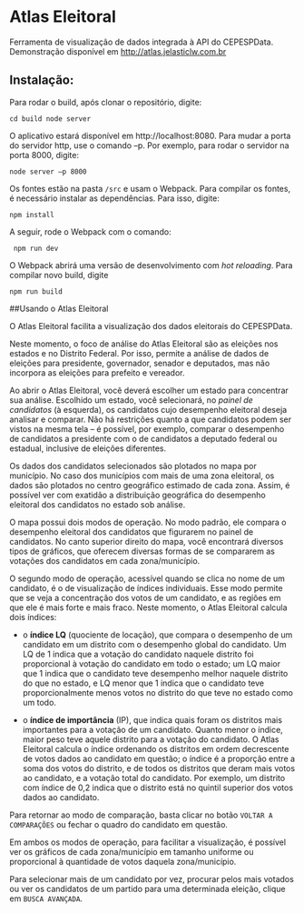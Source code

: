 # Atlas Eleitoral

Ferramenta de visualização de dados integrada à API do CEPESPData.
Demonstração disponível em http://atlas.jelasticlw.com.br

## Instalação:

Para rodar o build, após clonar o repositório, digite:

`
cd build
node server
`

O aplicativo estará disponível em http://localhost:8080.
Para mudar a porta do servidor http, use o comando –p. Por exemplo, para rodar o servidor na porta 8000, digite:

`
node server –p 8000
`



Os fontes estão na pasta `/src` e usam o Webpack. Para compilar os fontes, é necessário instalar as dependências. Para isso, digite:

`
npm install
`

A seguir, rode o Webpack com o comando: 

` 
npm run dev
`

O Webpack abrirá uma versão de desenvolvimento com *hot reloading*. Para compilar novo build, digite

`
npm run build
`

##Usando o Atlas Eleitoral

O Atlas Eleitoral facilita a visualização dos dados eleitorais do CEPESPData. 

Neste momento, o foco de análise do Atlas Eleitoral são as eleições nos estados e no Distrito Federal. Por isso, permite a análise de dados de eleições para presidente, governador, senador e deputados, mas não incorpora as eleições para prefeito e vereador.

Ao abrir o Atlas Eleitoral, você deverá escolher um estado para concentrar sua análise. Escolhido um estado, você selecionará, no *painel de candidatos* (à esquerda), os candidatos cujo desempenho eleitoral deseja analisar e comparar. Não há restrições quanto a que candidatos podem ser vistos na mesma tela – é possível, por exemplo, comparar o desempenho de candidatos a presidente com o de candidatos a deputado federal ou estadual, inclusive de eleições diferentes.

Os dados dos candidatos selecionados são plotados no mapa por município. No caso dos municípios com mais de uma zona eleitoral, os dados são plotados no centro geográfico estimado de cada zona. Assim, é possível ver com exatidão a distribuição geográfica do desempenho eleitoral dos candidatos no estado sob análise. 

O mapa possui dois modos de operação. No modo padrão, ele compara o desempenho eleitoral dos candidatos que figurarem no painel de candidatos. No canto superior direito do mapa, você encontrará diversos tipos de gráficos, que oferecem diversas formas de se compararem as votações dos candidatos em cada zona/município. 

O segundo modo de operação, acessível quando se clica no nome de um candidato, é o de visualização de índices individuais. Esse modo permite que se veja a concentração dos votos de um candidato, e as regiões em que ele é mais forte e mais fraco. Neste momento, o Atlas Eleitoral calcula dois índices: 

- o **índice LQ** (quociente de locação), que compara o desempenho de um candidato em um distrito com o desempenho global do candidato. Um LQ de 1 indica que a votação do candidato naquele distrito foi proporcional à votação do candidato em todo o estado; um LQ maior que 1 indica que o candidato teve desempenho melhor naquele distrito do que no estado, e LQ menor que 1 indica que o candidato teve proporcionalmente menos votos no distrito do que teve no estado 
como um todo.

- o **índice de importância** (IP), que indica quais foram os distritos mais importantes para a votação de um candidato. Quanto menor o índice, maior peso teve aquele distrito para a votação do candidato. O Atlas Eleitoral calcula o índice ordenando os distritos em ordem decrescente de votos dados ao candidato em questão; o índice é a proporção entre a soma dos votos do distrito, e de todos os distritos que deram mais votos ao candidato, e a votação total do candidato. Por exemplo, um distrito com índice de 0,2 indica que o distrito está no quintil superior dos votos dados ao candidato.

Para retornar ao modo de comparação, basta clicar no botão `VOLTAR A COMPARAÇÕES` ou fechar o quadro do candidato em questão.

Em ambos os modos de operação, para facilitar a visualização, é possível ver os gráficos de cada zona/município em tamanho uniforme ou proporcional à quantidade de votos daquela zona/município. 

Para selecionar mais de um candidato por vez, procurar pelos mais votados ou ver os candidatos de um partido para uma determinada eleição, clique em `BUSCA AVANÇADA`.


